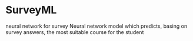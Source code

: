 # SurveyML
neural network for survey
Neural network model which predicts, basing on survey answers, the most suitable course for the student

